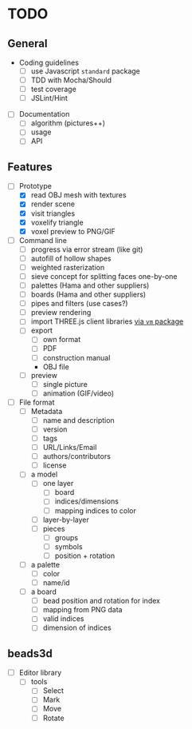 # TODO

## General
* Coding guidelines
  * [ ] use Javascript `standard` package
  * [ ] TDD with Mocha/Should
  * [ ] test coverage
  * [ ] JSLint/Hint
* [ ] Documentation
  * [ ] algorithm (pictures++)
  * [ ] usage
  * [ ] API

## Features
* [ ] Prototype
  * [x] read OBJ mesh with textures
  * [x] render scene
  * [x] visit triangles
  * [x] voxelify triangle
  * [x] voxel preview to PNG/GIF
* [ ] Command line
  * [ ] progress via error stream (like git)
  * [ ] autofill of hollow shapes
  * [ ] weighted rasterization
  * [ ] sieve concept for splitting faces one-by-one
  * [ ] palettes (Hama and other suppliers)
  * [ ] boards (Hama and other suppliers)
  * [ ] pipes and filters (use cases?)
  * [ ] preview rendering
  * [ ] import THREE.js client libraries [via `vm` package](http://stackoverflow.com/questions/5171213/load-vanilla-javascript-libraries-into-node-js)
  * [ ] export
    * [ ] own format
    * [ ] PDF
    * [ ] construction manual
    * OBJ file
  * [ ] preview
    * [ ] single picture
    * [ ] animation (GIF/video)
* [ ] File format
  * [ ] Metadata
    * [ ] name and description
    * [ ] version
    * [ ] tags
    * [ ] URL/Links/Email
    * [ ] authors/contributors
    * [ ] license
  * [ ] a model
    * [ ] one layer
      * [ ] board
      * [ ] indices/dimensions
      * [ ] mapping indices to color
    * [ ] layer-by-layer
    * [ ] pieces
      * [ ] groups
      * [ ] symbols
      * [ ] position + rotation
  * [ ] a palette
    * [ ] color
    * [ ] name/id
  * [ ] a board
    * [ ] bead position and rotation for index
    * [ ] mapping from PNG data
    * [ ] valid indices
    * [ ] dimension of indices

## beads3d
* [ ] Editor library
  * [ ] tools
    * [ ] Select
    * [ ] Mark
    * [ ] Move
    * [ ] Rotate
